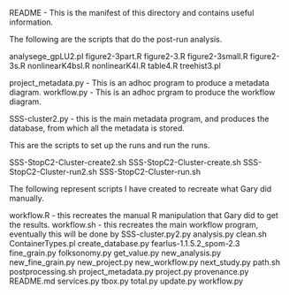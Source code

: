 README - This is the manifest of this directory and contains useful information.

The following are the scripts that do the post-run analysis.

analysege_gpLU2.pl
figure2-3part.R
figure2-3.R
figure2-3small.R
figure2-3s.R
nonlinearK4bsI.R
nonlinearK4I.R
table4.R
treehist3.pl

project_metadata.py - This is an adhoc program to produce a metadata diagram.
workflow.py - This is an adhoc prgram to produce the workflow diagram.

SSS-cluster2.py - this is the main metadata program, and produces the database, from which all the metadata is stored.

This are the scripts to set up the runs and run the runs.

SSS-StopC2-Cluster-create2.sh
SSS-StopC2-Cluster-create.sh
SSS-StopC2-Cluster-run2.sh
SSS-StopC2-Cluster-run.sh

The following represent scripts I have created to recreate what Gary did manually.

workflow.R - this recreates the manual R manipulation that Gary did to get the results.
workflow.sh - this recreates the main workflow program, eventually this will be done by SSS-cluster.py2.py
analysis.py
clean.sh
ContainerTypes.pl
create_database.py
fearlus-1.1.5.2_spom-2.3
fine_grain.py
folksonomy.py
get_value.py
new_analysis.py
new_fine_grain.py
new_project.py
new_workflow.py
next_study.py
path.sh
postprocessing.sh
project_metadata.py
project.py
provenance.py
README.md
services.py
tbox.py
total.py
update.py
workflow.py
